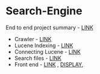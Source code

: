 # Search-Engine

End to end project summary - [LINK](https://vaibhavimutya.github.io/search_engine/)

- Crawler - [LINK](https://github.com/vaibhavimutya/Search-Engine/blob/master/Crawler.py)
- Lucene Indexing - [LINK](https://github.com/vaibhavimutya/Search-Engine/blob/master/IndexFiles.java)
- Connecting Lucene - [LINK](https://github.com/vaibhavimutya/Search-Engine/blob/master/LuceneSearchServiceImpl.java)
- Search files - [LINK](https://github.com/vaibhavimutya/Search-Engine/blob/master/SearchFiles.java)
- Front end - [LINK](https://github.com/vaibhavimutya/Search-Engine/blob/master/app.js) , [DISPLAY](https://github.com/vaibhavimutya/Search-Engine/blob/master/display.html),
